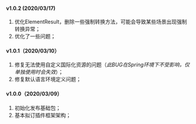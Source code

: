 #### v1.0.2 (2020/03/17)

1. 优化ElementResult，删除一些强制转换方法，可能会导致某些场景出现强制转换异常；
2. 优化了一些问题；

#### v1.0.1（2020/03/10）

1. 修复无法使用自定义国际化资源的问题（*此BUG在Spring环境下不受影响，仅单独使用时会失效*）；
2. 修复默认语言环境定义问题；

#### v1.0.0（2020/03/09）

1. 初始化发布基础包；
2. 基本拟订插件框架架构；

